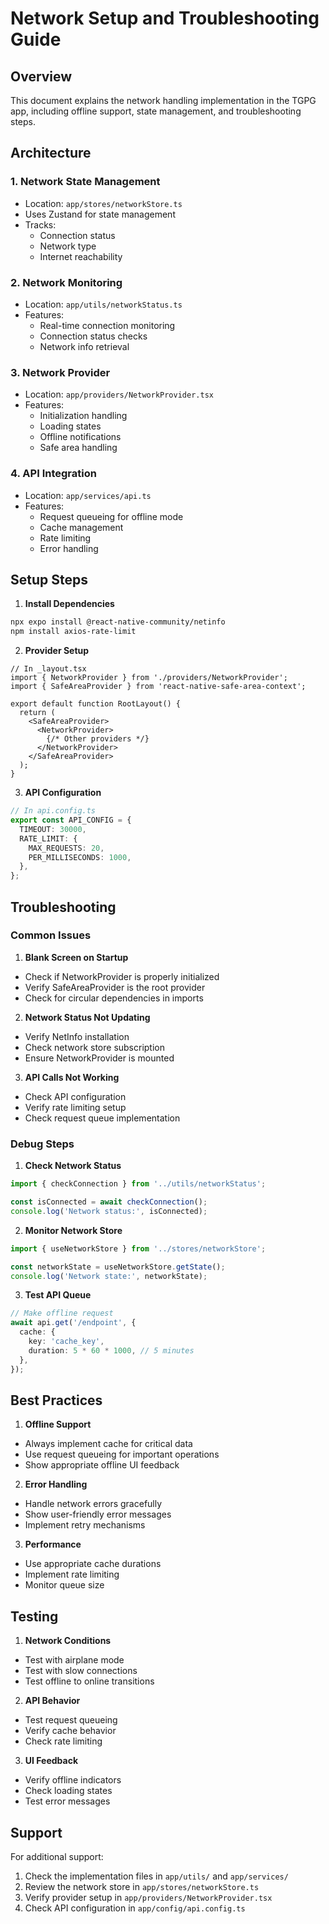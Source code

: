 # Network Setup and Troubleshooting Guide

## Overview
This document explains the network handling implementation in the TGPG app, including offline support, state management, and troubleshooting steps.

## Architecture

### 1. Network State Management
- Location: `app/stores/networkStore.ts`
- Uses Zustand for state management
- Tracks:
  - Connection status
  - Network type
  - Internet reachability

### 2. Network Monitoring
- Location: `app/utils/networkStatus.ts`
- Features:
  - Real-time connection monitoring
  - Connection status checks
  - Network info retrieval

### 3. Network Provider
- Location: `app/providers/NetworkProvider.tsx`
- Features:
  - Initialization handling
  - Loading states
  - Offline notifications
  - Safe area handling

### 4. API Integration
- Location: `app/services/api.ts`
- Features:
  - Request queueing for offline mode
  - Cache management
  - Rate limiting
  - Error handling

## Setup Steps

1. **Install Dependencies**
```bash
npx expo install @react-native-community/netinfo
npm install axios-rate-limit
```

2. **Provider Setup**
```tsx
// In _layout.tsx
import { NetworkProvider } from './providers/NetworkProvider';
import { SafeAreaProvider } from 'react-native-safe-area-context';

export default function RootLayout() {
  return (
    <SafeAreaProvider>
      <NetworkProvider>
        {/* Other providers */}
      </NetworkProvider>
    </SafeAreaProvider>
  );
}
```

3. **API Configuration**
```typescript
// In api.config.ts
export const API_CONFIG = {
  TIMEOUT: 30000,
  RATE_LIMIT: {
    MAX_REQUESTS: 20,
    PER_MILLISECONDS: 1000,
  },
};
```

## Troubleshooting

### Common Issues

1. **Blank Screen on Startup**
- Check if NetworkProvider is properly initialized
- Verify SafeAreaProvider is the root provider
- Check for circular dependencies in imports

2. **Network Status Not Updating**
- Verify NetInfo installation
- Check network store subscription
- Ensure NetworkProvider is mounted

3. **API Calls Not Working**
- Check API configuration
- Verify rate limiting setup
- Check request queue implementation

### Debug Steps

1. **Check Network Status**
```typescript
import { checkConnection } from '../utils/networkStatus';

const isConnected = await checkConnection();
console.log('Network status:', isConnected);
```

2. **Monitor Network Store**
```typescript
import { useNetworkStore } from '../stores/networkStore';

const networkState = useNetworkStore.getState();
console.log('Network state:', networkState);
```

3. **Test API Queue**
```typescript
// Make offline request
await api.get('/endpoint', {
  cache: {
    key: 'cache_key',
    duration: 5 * 60 * 1000, // 5 minutes
  },
});
```

## Best Practices

1. **Offline Support**
- Always implement cache for critical data
- Use request queueing for important operations
- Show appropriate offline UI feedback

2. **Error Handling**
- Handle network errors gracefully
- Show user-friendly error messages
- Implement retry mechanisms

3. **Performance**
- Use appropriate cache durations
- Implement rate limiting
- Monitor queue size

## Testing

1. **Network Conditions**
- Test with airplane mode
- Test with slow connections
- Test offline to online transitions

2. **API Behavior**
- Test request queueing
- Verify cache behavior
- Check rate limiting

3. **UI Feedback**
- Verify offline indicators
- Check loading states
- Test error messages

## Support

For additional support:
1. Check the implementation files in `app/utils/` and `app/services/`
2. Review the network store in `app/stores/networkStore.ts`
3. Verify provider setup in `app/providers/NetworkProvider.tsx`
4. Check API configuration in `app/config/api.config.ts` 
